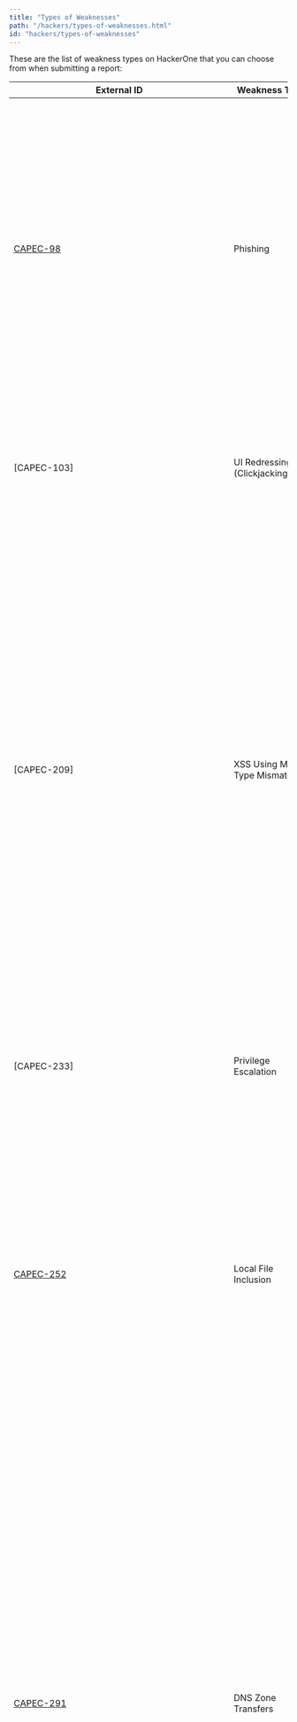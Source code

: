 ```yaml
---
title: "Types of Weaknesses"
path: "/hackers/types-of-weaknesses.html"
id: "hackers/types-of-weaknesses"
---
```


These are the list of weakness types on HackerOne that you can choose from when submitting a report:

External ID | Weakness Type | Description
----------- | ------------- | ------------
[CAPEC-98](https://capec.mitre.org/data/definitions/98.html) | Phishing | Phishing is a social engineering technique where an attacker masquerades as a legitimate entity with which the victim might do business in order to prompt the user to reveal some confidential information (very frequently authentication credentials) that can later be used by an attacker. Phishing is essentially a form of information gathering or "fishing" for information.
[CAPEC-103] | UI Redressing (Clickjacking) | In a clickjacking attack the victim is tricked into unknowingly initiating some action in one system while interacting with the UI from a seemingly completely different system.
[CAPEC-209] | XSS Using MIME Type Mismatch | An adversary creates a file with scripting content but where the specified MIME type of the file is such that scripting is not expected. The adversary tricks the victim into accessing a URL that responds with the script file. Some browsers will detect that the specified MIME type of the file does not match the actual type of its content and will automatically switch to using an interpreter for the real content type. If the browser does not invoke script filters before doing this, the adversary's script may run on the target unsanitized, possibly revealing the victim's cookies or executing arbitrary script in their browser.
[CAPEC-233] | Privilege Escalation | An adversary exploits a weakness enabling them to elevate their privilege and perform an action that they are not supposed to be authorized to perform.
[CAPEC-252](https://capec.mitre.org/data/definitions/252.html) | Local File Inclusion | The attacker loads and executes an arbitrary local PHP file on a target machine. The attacker could use this to try to load old versions of PHP files that have known vulnerabilities, to load PHP files that the attacker placed on the local machine during a prior attack, or to otherwise change the functionality of the targeted application in unexpected ways.
[CAPEC-291](https://capec.mitre.org/data/definitions/291.html) | DNS Zone Transfers | An attacker exploits a DNS misconfiguration that permits a ZONE transfer. Some external DNS servers will return a list of IP addresses and valid hostnames. Under certain conditions, it may even be possible to obtain Zone data about the organization's internal network. When successful the attacker learns valuable information about the topology of the target organization, including information about particular servers, their role within the IT structure, and possibly information about the operating systems running upon the network. This is configuration dependent behavior so it may also be required to search out multiple DNS servers while attempting to find one with ZONE transfers allowed.
[CAPEC-471](https://capec.mitre.org/data/definitions/471.html) | Search Order Hijacking | An adversary exploits a weakness in an application's specification of external libraries to exploit the functionality of the loader where the process loading the library searches first in the same directory in which the process binary resides and then in other directories. Exploitation of this preferential search order can allow an attacker to make the loading process load the adversary's rogue library rather than the legitimate library. This attack can be leveraged with many different libraries and with many different loading processes. No forensic trails are left in the system's registry or file system that an incorrect library had been loaded.
[CAPEC-549](https://capec.mitre.org/data/definitions/549.html) | Malware | An adversary installs and executes malicious code on the target system in an effort to achieve a negative technical impact.
[CAPEC-641](https://capec.mitre.org/data/definitions/641.html) | DLL Side-Loading | An adversary places a malicious version of a Dynamic-Link Library (DLL) in the Windows Side-by-Side (WinSxS) directory to trick the operating system into loading this malicious DLL instead of a legitimate DLL. Programs specify the location of the DLLs to load via the use of WinSxS manifests or DLL redirection and if they aren't used then Windows searches in a predefined set of directories to locate the file. If the applications improperly specify a required DLL or WinSxS manifests aren't explicit about the characteristics of the DLL to be loaded, they can be vulnerable to side-loading.
[CWE-20](https://capec.mitre.org/data/definitions/20.html) | Improper Input Validation | The product does not validate or incorrectly validates input that can affect the control flow or data flow of a program.
[CWE-22](https://capec.mitre.org/data/definitions/22.html) | Path Traversal | The software uses external input to construct a pathname that is intended to identify a file or directory that is located underneath a restricted parent directory, but the software does not properly neutralize special elements within the pathname that can cause the pathname to resolve to a location that is outside of the restricted directory.
[CWE-23](https://capec.mitre.org/data/definitions/23.html) | Relative Path Traversal | The software uses external input to construct a pathname that should be within a restricted directory, but it does not properly neutralize sequences such as ".." that can resolve to a location that is outside of that directory.
[CWE-35](https://capec.mitre.org/data/definitions/35.html) | Path Traversal: '.../...//' | The software uses external input to construct a pathname that should be within a restricted directory, but it does not properly neutralize '.../...//' (doubled triple dot slash) sequences that can resolve to a location that is outside of that directory.
[CWE-75](https://capec.mitre.org/data/definitions/75.html) | Failure to Sanitize Special Elements into a Different Plane (Special Element Injection) | The software does not adequately filter user-controlled input for special elements with control implications.
[CWE-77](https://capec.mitre.org/data/definitions/77.html) | Command Injection - Generic | The software constructs all or part of a command using externally-influenced input from an upstream component, but it does not neutralize or incorrectly neutralizes special elements that could modify the intended command when it is sent to a downstream component.
[CWE-78](https://capec.mitre.org/data/definitions/78.html) | OS Command Injection | The software constructs all or part of an OS command using externally-influenced input from an upstream component, but it does not neutralize or incorrectly neutralizes special elements that could modify the intended OS command when it is sent to a downstream component.
[CWE-79](https://capec.mitre.org/data/definitions/79.html) | Cross-site Scripting (XSS) - DOM | In DOM-based XSS, the client performs the injection of XSS into the page; in the other types, the server performs the injection. DOM-based XSS generally involves server-controlled, trusted script that is sent to the client, such as Javascript that performs sanity checks on a form before the user submits it. If the server-supplied script processes user-supplied data and then injects it back into the web page (such as with dynamic HTML), then DOM-based XSS is possible.
[CWE-79](https://capec.mitre.org/data/definitions/79.html) | Cross-site Scripting (XSS) - Generic | The software does not neutralize or incorrectly neutralizes user-controllable input before it is placed in output that is used as a web page that is served to other users.
[CWE-79](https://capec.mitre.org/data/definitions/79.html) | Cross-site Scripting (XSS) - Reflected | The server reads data directly from the HTTP request and reflects it back in the HTTP response. Reflected XSS exploits occur when an attacker causes a victim to supply dangerous content to a vulnerable web application, which is then reflected back to the victim and executed by the web browser. The most common mechanism for delivering malicious content is to include it as a parameter in a URL that is posted publicly or e-mailed directly to the victim. URLs constructed in this manner constitute the core of many phishing schemes, whereby an attacker convinces a victim to visit a URL that refers to a vulnerable site. After the site reflects the attacker's content back to the victim, the content is executed by the victim's browser.
[CWE-79](https://capec.mitre.org/data/definitions/79.html) | Cross-site Scripting (XSS) - Stored | The application stores dangerous data in a database, message forum, visitor log, or other trusted data store. At a later time, the dangerous data is subsequently read back into the application and included in dynamic content. From an attacker's perspective, the optimal place to inject malicious content is in an area that is displayed to either many users or particularly interesting users. Interesting users typically have elevated privileges in the application or interact with sensitive data that is valuable to the attacker. If one of these users executes malicious content, the attacker may be able to perform privileged operations on behalf of the user or gain access to sensitive data belonging to the user. For example, the attacker might inject XSS into a log message, which might not be handled properly when an administrator views the logs.
[CWE-80](https://capec.mitre.org/data/definitions/80.html) | Improper Neutralization of Script-Related HTML Tags in a Web Page (Basic XSS) | The software receives input from an upstream component, but it does not neutralize or incorrectly neutralizes special characters such as "<", ">", and "&" that could be interpreted as web-scripting elements when they are sent to a downstream component that processes web pages.
[CWE-89](https://capec.mitre.org/data/definitions/89.html) | SQL Injection | The software constructs all or part of an SQL command using externally-influenced input from an upstream component, but it does not neutralize or incorrectly neutralizes special elements that could modify the intended SQL command when it is sent to a downstream component.
[CWE-90](https://capec.mitre.org/data/definitions/90.html) | LDAP Injection | The software constructs all or part of an LDAP query using externally-influenced input from an upstream component, but it does not neutralize or incorrectly neutralizes special elements that could modify the intended LDAP query when it is sent to a downstream component.
[CWE-91](https://capec.mitre.org/data/definitions/91.html) | XML Injection | The software does not properly neutralize special elements that are used in XML, allowing attackers to modify the syntax, content, or commands of the XML before it is processed by an end system.
[CWE-93](https://capec.mitre.org/data/definitions/93.html) | CRLF Injection | The software uses CRLF (carriage return line feeds) as a special element, e.g. to separate lines or records, but it does not neutralize or incorrectly neutralizes CRLF sequences from inputs.
[CWE-94](https://capec.mitre.org/data/definitions/94.html) | Code Injection | The software constructs all or part of a code segment using externally-influenced input from an upstream component, but it does not neutralize or incorrectly neutralizes special elements that could modify the syntax or behavior of the intended code segment.
[CWE-98](https://capec.mitre.org/data/definitions/98.html) | Remote File Inclusion | The PHP application receives input from an upstream component, but it does not restrict or incorrectly restricts the input before its usage in "require," "include," or similar functions.
[CWE-99](https://capec.mitre.org/data/definitions/99.html) | Resource Injection | The software receives input from an upstream component, but it does not restrict or incorrectly restricts the input before it is used as an identifier for a resource that may be outside the intended sphere of control.
[CWE-113](https://capec.mitre.org/data/definitions/113.html) | HTTP Response Splitting | The software receives data from an upstream component, but does not neutralize or incorrectly neutralizes CR and LF characters before the data is included in outgoing HTTP headers.
[CWE-119](https://capec.mitre.org/data/definitions/119.html) | Memory Corruption - Generic | The software performs operations on a memory buffer, but it can read from or write to a memory location that is outside of the intended boundary of the buffer.
[CWE-120](https://capec.mitre.org/data/definitions/120.html) | Classic Buffer Overflow | The program copies an input buffer to an output buffer without verifying that the size of the input buffer is less than the size of the output buffer, leading to a buffer overflow.
[CWE-121](https://capec.mitre.org/data/definitions/121.html) | Stack Overflow | A stack-based buffer overflow condition is a condition where the buffer being overwritten is allocated on the stack (i.e., is a local variable or, rarely, a parameter to a function).
[CWE-122](https://capec.mitre.org/data/definitions/122.html) | Heap Overflow | A heap overflow condition is a buffer overflow, where the buffer that can be overwritten is allocated in the heap portion of memory, generally meaning that the buffer was allocated using a routine such as malloc().
[CWE-123](https://capec.mitre.org/data/definitions/123.html) | Write-what-where Condition | Any condition where the attacker has the ability to write an arbitrary value to an arbitrary location, often as the result of a buffer overflow.
[CWE-124](https://capec.mitre.org/data/definitions/124.html) | Buffer Underflow | The software writes to a buffer using an index or pointer that references a memory location prior to the beginning of the buffer.
[CWE-125](https://capec.mitre.org/data/definitions/125.html) | Out-of-bounds Read | The software reads data past the end, or before the beginning, of the intended buffer.
[CWE-126](https://capec.mitre.org/data/definitions/126.html) | Buffer Over-read | The software reads from a buffer using buffer access mechanisms such as indexes or pointers that reference memory locations after the targeted buffer.
[CWE-127](https://capec.mitre.org/data/definitions/127.html) | Buffer Under-read | The software reads from a buffer using buffer access mechanisms such as indexes or pointers that reference memory locations prior to the targeted buffer.
[CWE-128](https://capec.mitre.org/data/definitions/128.html) | Wrap-around Error | Wrap around errors occur whenever a value is incremented past the maximum value for its type and therefore "wraps around" to a very small, negative, or undefined value.
[CWE-129](https://capec.mitre.org/data/definitions/129.html) | Array Index Underflow | The product uses untrusted input when calculating or using an array index, but the product does not validate or incorrectly validates the index to ensure the index references a valid position within the array.
[CWE-131](https://capec.mitre.org/data/definitions/131.html) | Incorrect Calculation of Buffer Size | The software does not correctly calculate the size to be used when allocating a buffer, which could lead to a buffer overflow.
[CWE-134](https://capec.mitre.org/data/definitions/134.html) | Use of Externally-Controlled Format String | The software uses a function that accepts a format string as an argument, but the format string originates from an external source.
[CWE-150](https://capec.mitre.org/data/definitions/150.html) | Improper Neutralization of Escape, Meta, or Control Sequences | The software receives input from an upstream component, but it does not neutralize or incorrectly neutralizes special elements that could be interpreted as escape, meta, or control character sequences when they are sent to a downstream component.
[CWE-170](https://capec.mitre.org/data/definitions/170.html) | Improper Null Termination | The software does not terminate or incorrectly terminates a string or array with a null character or equivalent terminator.
[CWE-177](https://capec.mitre.org/data/definitions/177.html) | Improper Handling of URL Encoding (Hex Encoding) | The software does not properly handle when all or part of an input has been URL encoded.
[CWE-184](https://capec.mitre.org/data/definitions/184.html) | Incomplete Denylist | An application uses a "denylist" of prohibited values, but the denylist is incomplete.
[CWE-190](https://capec.mitre.org/data/definitions/190.html) | Integer Overflow | The software performs a calculation that can produce an integer overflow or wraparound, when the logic assumes that the resulting value will always be larger than the original value. This can introduce other weaknesses when the calculation is used for resource management or execution control.
[CWE-191](https://capec.mitre.org/data/definitions/191.html) | Integer Underflow | The product subtracts one value from another, such that the result is less than the minimum allowable integer value, which produces a value that is not equal to the correct result.
[CWE-193](https://capec.mitre.org/data/definitions/193.html) | Off-by-one Error | A product calculates or uses an incorrect maximum or minimum value that is 1 more, or 1 less, than the correct value.
[CWE-200](https://capec.mitre.org/data/definitions/200.html) | Information Disclosure | An information disclosure is the intentional or unintentional disclosure of information to an actor that is not explicitly authorized to have access to that information.
[CWE-201](https://capec.mitre.org/data/definitions/201.html) | Information Exposure Through Sent Data | The accidental exposure of sensitive information through sent data refers to the transmission of data which are either sensitive in and of itself or useful in the further exploitation of the system through standard data channels.
[CWE-203](https://capec.mitre.org/data/definitions/203.html) | Information Exposure Through Discrepancy | The product behaves differently or sends different responses in a way that exposes security-relevant information about the state of the product, such as whether a particular operation was successful or not.
[CWE-208](https://capec.mitre.org/data/definitions/208.html) | Information Exposure Through Timing Discrepancy | Two separate operations in a product require different amounts of time to complete, in a way that is observable to an actor and reveals security-relevant information about the state of the product, such as whether a particular operation was successful or not.
[CWE-209](https://capec.mitre.org/data/definitions/209.html) | Information Exposure Through an Error Message | The software generates an error message that includes sensitive information about its environment, users, or associated data.
[CWE-215](https://capec.mitre.org/data/definitions/215.html) | Information Exposure Through Debug Information | The application contains debugging code that can expose sensitive information to untrusted parties.
[CWE-242](https://capec.mitre.org/data/definitions/242.html) | Use of Inherently Dangerous Function | The program calls a function that can never be guaranteed to work safely.
[CWE-256](https://capec.mitre.org/data/definitions/256.html) | Plaintext Storage of a Password | Storing a password in plaintext may result in a system compromise.
[CWE-257](https://capec.mitre.org/data/definitions/257.html) | Storing Passwords in a Recoverable Format | The storage of passwords in a recoverable format makes them subject to password reuse attacks by malicious users. In fact, it should be noted that recoverable encrypted passwords provide no significant benefit over plaintext passwords since they are subject not only to reuse by malicious attackers but also by malicious insiders. If a system administrator can recover a password directly, or use a brute force search on the available information, the administrator can use the password on other accounts.
[CWE-259](https://capec.mitre.org/data/definitions/259.html) | Use of Hard-coded Password | The software contains a hard-coded password, which it uses for its own inbound authentication or for outbound communication to external components.
[CWE-260](https://capec.mitre.org/data/definitions/260.html) | Password in Configuration File | The software stores a password in a configuration file that might be accessible to actors who do not know the password.
[CWE-261](https://capec.mitre.org/data/definitions/261.html) | Weak Cryptography for Passwords | Obscuring a password with a trivial encoding does not protect the password.
[CWE-269](https://capec.mitre.org/data/definitions/269.html) | Improper Privilege Management | The software does not properly assign, modify, track, or check privileges for an actor, creating an unintended sphere of control for that actor.
[CWE-280](https://capec.mitre.org/data/definitions/280.html) | Improper Handling of Insufficient Permissions or Privileges | The application does not handle or incorrectly handles when it has insufficient privileges to access resources or functionality as specified by their permissions. This may cause it to follow unexpected code paths that may leave the application in an invalid state.
[CWE-284](https://capec.mitre.org/data/definitions/284.html) | Improper Access Control - Generic | The software does not restrict or incorrectly restricts access to a resource from an unauthorized actor.
[CWE-285](https://capec.mitre.org/data/definitions/285.html) | Improper Authorization | The software does not perform or incorrectly performs an authorization check when an actor attempts to access a resource or perform an action.
[CWE-287](https://capec.mitre.org/data/definitions/287.html) | Improper Authentication - Generic | When an actor claims to have a given identity, the software does not prove or insufficiently proves that the claim is correct.
[CWE-288](https://capec.mitre.org/data/definitions/288.html) | Authentication Bypass Using an Alternate Path or Channel | A product requires authentication, but the product has an alternate path or channel that does not require authentication.
[CWE-295](https://capec.mitre.org/data/definitions/295.html) | Improper Certificate Validation | The software does not validate, or incorrectly validates, a certificate.
[CWE-296](https://capec.mitre.org/data/definitions/296.html) | Improper Following of a Certificate's Chain of Trust | The software does not follow, or incorrectly follows, the chain of trust for a certificate back to a trusted root certificate, resulting in incorrect trust of any resource that is associated with that certificate.
[CWE-300](https://capec.mitre.org/data/definitions/300.html) | Man-in-the-Middle | The product does not adequately verify the identity of actors at both ends of a communication channel, or does not adequately ensure the integrity of the channel, in a way that allows the channel to be accessed or influenced by an actor that is not an endpoint.
[CWE-307](https://capec.mitre.org/data/definitions/307.html) | Brute Force | The software does not implement sufficient measures to prevent multiple failed authentication attempts within in a short time frame, making it more susceptible to brute force attacks.
[CWE-310](https://capec.mitre.org/data/definitions/310.html) | Cryptographic Issues - Generic | Weaknesses in this category are related to the use of cryptography.
[CWE-311](https://capec.mitre.org/data/definitions/311.html) | Missing Encryption of Sensitive Data | The software does not encrypt sensitive or critical information before storage or transmission.
[CWE-312](https://capec.mitre.org/data/definitions/312.html) | Cleartext Storage of Sensitive Information | The application stores sensitive information in cleartext within a resource that might be accessible to another control sphere.
[CWE-319](https://capec.mitre.org/data/definitions/319.html) | Cleartext Transmission of Sensitive Information | The software transmits sensitive or security-critical data in cleartext in a communication channel that can be sniffed by unauthorized actors.
[CWE-321](https://capec.mitre.org/data/definitions/321.html) | Use of Hard-coded Cryptographic Key | The use of a hard-coded cryptographic key significantly increases the possibility that encrypted data may be recovered.
[CWE-322](https://capec.mitre.org/data/definitions/322.html) | Key Exchange without Entity Authentication | The software performs a key exchange with an actor without verifying the identity of that actor.
[CWE-323](https://capec.mitre.org/data/definitions/323.html) | Reusing a Nonce, Key Pair in Encryption | Nonces should be used for the present occasion and only once.
[CWE-324](https://capec.mitre.org/data/definitions/324.html) | Use of a Key Past its Expiration Date | The product uses a cryptographic key or password past its expiration date, which diminishes its safety significantly by increasing the timing window for cracking attacks against that key.
[CWE-325](https://capec.mitre.org/data/definitions/325.html) | Missing Required Cryptographic Step | The software does not implement a required step in a cryptographic algorithm, resulting in weaker encryption than advertised by that algorithm.
[CWE-326](https://capec.mitre.org/data/definitions/326.html) | Inadequate Encryption Strength | The software stores or transmits sensitive data using an encryption scheme that is theoretically sound, but is not strong enough for the level of protection required.
[CWE-327](https://capec.mitre.org/data/definitions/327.html) | Use of a Broken or Risky Cryptographic Algorithm | The use of a broken or risky cryptographic algorithm is an unnecessary risk that may result in the exposure of sensitive information.
[CWE-328](https://capec.mitre.org/data/definitions/328.html) | Reversible One-Way Hash | The product uses a hashing algorithm that produces a hash value that can be used to determine the original input, or to find an input that can produce the same hash, more efficiently than brute force techniques.
[CWE-330](https://capec.mitre.org/data/definitions/330.html) | Use of Insufficiently Random Values | The software may use insufficiently random numbers or values in a security context that depends on unpredictable numbers.
[CWE-338](https://capec.mitre.org/data/definitions/338.html) | Use of Cryptographically Weak Pseudo-Random Number Generator (PRNG) | The product uses a Pseudo-Random Number Generator (PRNG) in a security context, but the PRNG is not cryptographically strong.
[CWE-350](https://capec.mitre.org/data/definitions/350.html) | Reliance on Reverse DNS Resolution for a Security-Critical Action | The software performs reverse DNS resolution on an IP address to obtain the hostname and make a security decision, but it does not properly ensure that the IP address is truly associated with the hostname.
[CWE-352](https://capec.mitre.org/data/definitions/352.html) | Cross-Site Request Forgery (CSRF) | The web application does not, or can not, sufficiently verify whether a well-formed, valid, consistent request was intentionally provided by the user who submitted the request.
[CWE-359](https://capec.mitre.org/data/definitions/359.html) | Privacy Violation | The software does not properly prevent private data (such as credit card numbers) from being accessed by actors who either (1) are not explicitly authorized to access the data or (2) do not have the implicit consent of the people to which the data is related.
[CWE-360](https://capec.mitre.org/data/definitions/360.html) | Trust of System Event Data | Security based on event locations are insecure and can be spoofed.
[CWE-362](https://capec.mitre.org/data/definitions/362.html) | Concurrent Execution using Shared Resource with Improper Synchronization ('Race Condition') | The program contains a code sequence that can run concurrently with other code, and the code sequence requires temporary, exclusive access to a shared resource, but a timing window exists in which the shared resource can be modified by another code sequence that is operating concurrently.
[CWE-367](https://capec.mitre.org/data/definitions/367.html) | Time-of-check Time-of-use (TOCTOU) Race Condition | The software checks the state of a resource before using that resource, but the resource's state can change between the check and the use in a way that invalidates the results of the check. This can cause the software to perform invalid actions when the resource is in an unexpected state.
[CWE-377](https://capec.mitre.org/data/definitions/377.html) | Insecure Temporary File | Creating and using insecure temporary files can leave application and system data vulnerable to attack.
[CWE-384](https://capec.mitre.org/data/definitions/384.html) | Session Fixation | Authenticating a user, or otherwise establishing a new user session, without invalidating any existing session identifier gives an attacker the opportunity to steal authenticated sessions.
[CWE-391](https://capec.mitre.org/data/definitions/391.html) | Unchecked Error Condition | Ignoring exceptions and other error conditions may allow an attacker to induce unexpected behavior unnoticed.
[CWE-400](https://capec.mitre.org/data/definitions/400.html) | Denial of Service | The software does not properly restrict the size or amount of resources that are requested or influenced by an actor, which can be used to consume more resources than intended.
[CWE-409](https://capec.mitre.org/data/definitions/409.html) | Improper Handling of Highly Compressed Data (Data Amplification) | The software does not handle or incorrectly handles a compressed input with a very high compression ratio that produces a large output.
[CWE-415 (https://capec.mitre.org/data/definitions/415.html) | Double Free | The product calls free() twice on the same memory address, potentially leading to modification of unexpected memory locations.
[CWE-416](https://capec.mitre.org/data/definitions/416.html) | Use After Free | Referencing memory after it has been freed can cause a program to crash, use unexpected values, or execute code.
[CWE-425](https://capec.mitre.org/data/definitions/425.html) | Forced Browsing | The web application does not adequately enforce appropriate authorization on all restricted URLs, scripts, or files.
[CWE-426](https://capec.mitre.org/data/definitions/426.html) | Untrusted Search Path | The application searches for critical resources using an externally-supplied search path that can point to resources that are not under the application's direct control.
[CWE-444](https://capec.mitre.org/data/definitions/444.html) | HTTP Request Smuggling | When malformed or abnormal HTTP requests are interpreted by one or more entities in the data flow between the user and the web server, such as a proxy or firewall, they can be interpreted inconsistently, allowing the attacker to "smuggle" a request to one device without the other device being aware of it.
[CWE-451](https://capec.mitre.org/data/definitions/451.html) | User Interface (UI) Misrepresentation of Critical Information | The user interface (UI) does not properly represent critical information to the user, allowing the information - or its source - to be obscured or spoofed. This is often a component in phishing attacks.
[CWE-471](https://capec.mitre.org/data/definitions/471.html) | Modification of Assumed-Immutable Data (MAID) | The software does not properly protect an assumed-immutable element from being modified by an attacker.
[CWE-476](https://capec.mitre.org/data/definitions/476.html) | NULL Pointer Dereference | A NULL pointer dereference occurs when the application dereferences a pointer that it expects to be valid, but is NULL, typically causing a crash or exit.
[CWE-489](https://capec.mitre.org/data/definitions/489.html) | Leftover Debug Code (Backdoor) | The application was deployed with active debugging code that can create unintended entry points.
[CWE-502](https://capec.mitre.org/data/definitions/502.html) | Deserialization of Untrusted Data | The application deserializes untrusted data without sufficiently verifying that the resulting data will be valid.
[CWE-506](https://capec.mitre.org/data/definitions/506.html) | Embedded Malicious Code | The application contains code that appears to be malicious in nature.
[CWE-509](https://capec.mitre.org/data/definitions/509.html) | Replicating Malicious Code (Virus or Worm) | Replicating malicious code, including viruses and worms, will attempt to attack other systems once it has successfully compromised the target system or software.
[CWE-522](https://capec.mitre.org/data/definitions/522.html) | Insufficiently Protected Credentials | This weakness occurs when the application transmits or stores authentication credentials and uses an insecure method that is susceptible to unauthorized interception and/or retrieval.
[CWE-523](https://capec.mitre.org/data/definitions/523.html) | Unprotected Transport of Credentials | Login pages not using adequate measures to protect the username and password while they are in transit from the client to the server.
[CWE-525](https://capec.mitre.org/data/definitions/525.html) | Cache Poisoning | An attacker exploits the functionality of cache technologies to cause specific data to be cached that aids the attackers' objectives. This describes any attack whereby an attacker places incorrect or harmful material in cache. The targeted cache can be an application's cache (e.g. a web browser cache) or a public cache (e.g. a DNS or ARP cache). Until the cache is refreshed, most applications or clients will treat the corrupted cache value as valid. This can lead to a wide range of exploits including redirecting web browsers towards sites that install malware and repeatedly incorrect calculations based on the incorrect value.
[CWE-538](https://capec.mitre.org/data/definitions/538.html) | File and Directory Information Exposure | The product stores sensitive information in files or directories that are accessible to actors outside of the intended control sphere.
[CWE-548](https://capec.mitre.org/data/definitions/548.html) | Information Exposure Through Directory Listing | A directory listing is inappropriately exposed, yielding potentially sensitive information to attackers.
[CWE-601](https://capec.mitre.org/data/definitions/601.html) | Open Redirect | A web application accepts a user-controlled input that specifies a link to an external site, and uses that link in a Redirect. This simplifies phishing attacks.
[CWE-602](https://capec.mitre.org/data/definitions/602.html) | Client-Side Enforcement of Server-Side Security | The software is composed of a server that relies on the client to implement a mechanism that is intended to protect the server.
[CWE-610](https://capec.mitre.org/data/definitions/610.html) | Externally Controlled Reference to a Resource in Another Sphere | The product uses an externally controlled name or reference that resolves to a resource that is outside of the intended control sphere.
[CWE-611](https://capec.mitre.org/data/definitions/611.html) | XML External Entities (XXE) | The software processes an XML document that can contain XML entities with URIs that resolve to documents outside of the intended sphere of control, causing the product to embed incorrect documents into its output.
[CWE-613](https://capec.mitre.org/data/definitions/613.html) | Insufficient Session Expiration | According to WASC, "Insufficient Session Expiration is when a web site permits an attacker to reuse old session credentials or session IDs for authorization."
[CWE-620](https://capec.mitre.org/data/definitions/620.html) | Unverified Password Change | When setting a new password for a user, the product does not require knowledge of the original password, or using another form of authentication.
[CWE-639](https://capec.mitre.org/data/definitions/639.html) | Insecure Direct Object Reference (IDOR) | The system's authorization functionality does not prevent one user from gaining access to another user's data or record by modifying the key value identifying the data.
[CWE-640](https://capec.mitre.org/data/definitions/640.html) | Weak Password Recovery Mechanism for Forgotten Password | The software contains a mechanism for users to recover or change their passwords without knowing the original password, but the mechanism is weak.
[CWE-642](https://capec.mitre.org/data/definitions/642.html) | External Control of Critical State Data | The software stores security-critical state information about its users, or the software itself, in a location that is accessible to unauthorized actors.
[CWE-644](https://capec.mitre.org/data/definitions/644.html) | Improper Neutralization of HTTP Headers for Scripting Syntax | The application does not neutralize or incorrectly neutralizes web scripting syntax in HTTP headers that can be used by web browser components that can process raw headers, such as Flash.
[CWE-656](https://capec.mitre.org/data/definitions/656.html) | Security Through Obscurity | The software uses a protection mechanism whose strength depends heavily on its obscurity, such that knowledge of its algorithms or key data is sufficient to defeat the mechanism.
[CWE-657](https://capec.mitre.org/data/definitions/657.html) | Violation of Secure Design Principles | The product violates well-established principles for secure design.
[CWE-674](https://capec.mitre.org/data/definitions/674.html) | Uncontrolled Recursion | The product does not properly control the amount of recursion that takes place, which consumes excessive resources, such as allocated memory or the program stack.
[CWE-697](https://capec.mitre.org/data/definitions/697.html) | Incorrect Comparison | The software compares two entities in a security-relevant context, but the comparison is incorrect, which may lead to resultant weaknesses.
[CWE-703](https://capec.mitre.org/data/definitions/703.html) | Improper Check or Handling of Exceptional Conditions | The software does not properly anticipate or handle exceptional conditions that rarely occur during normal operation of the software.
[CWE-749](https://capec.mitre.org/data/definitions/749.html) | Exposed Dangerous Method or Function | The software provides an Applications Programming Interface (API) or similar interface for interaction with external actors, but the interface includes a dangerous method or function that is not properly restricted.
[CWE-770](https://capec.mitre.org/data/definitions/770.html) | Allocation of Resources Without Limits or Throttling | The software allocates a reusable resource or group of resources on behalf of an actor without imposing any restrictions on how many resources can be allocated, in violation of the intended security policy for that actor.
[CWE-776](https://capec.mitre.org/data/definitions/776.html) | XML Entity Expansion | The software uses XML documents and allows their structure to be defined with a Document Type Definition (DTD), but it does not properly control the number of recursive definitions of entities.
[CWE-784](https://capec.mitre.org/data/definitions/784.html) | Reliance on Cookies without Validation and Integrity Checking in a Security Decision | The application uses a protection mechanism that relies on the existence or values of a cookie, but it does not properly ensure that the cookie is valid for the associated user.
[CWE-798](https://capec.mitre.org/data/definitions/798.html) | Use of Hard-coded Credentials | The software contains hard-coded credentials, such as a password or cryptographic key, which it uses for its own inbound authentication, outbound communication to external components, or encryption of internal data.
[CWE-807](https://capec.mitre.org/data/definitions/807.html) | Reliance on Untrusted Inputs in a Security Decision | The application uses a protection mechanism that relies on the existence or values of an input, but the input can be modified by an untrusted actor in a way that bypasses the protection mechanism.
[CWE-840](https://capec.mitre.org/data/definitions/840.html) | Business Logic Errors | Weaknesses in this category identify some of the underlying problems that commonly allow attackers to manipulate the business logic of an application.
[CWE-843](https://capec.mitre.org/data/definitions/843.html) | Type Confusion | The program allocates or initializes a resource such as a pointer, object, or variable using one type, but it later accesses that resource using a type that is incompatible with the original type.
[CWE-863](https://capec.mitre.org/data/definitions/863.html) | Incorrect Authorization | The software performs an authorization check when an actor attempts to access a resource or perform an action, but it does not correctly perform the check. This allows attackers to bypass intended access restrictions.
[CWE-918](https://capec.mitre.org/data/definitions/918.html) | Server-Side Request Forgery (SSRF) | The web server receives a URL or similar request from an upstream component and retrieves the contents of this URL, but it does not sufficiently ensure that the request is being sent to the expected destination.
[CWE-922](https://capec.mitre.org/data/definitions/922.html) | Insecure Storage of Sensitive Information | The software stores sensitive information without properly limiting read or write access by unauthorized actors.
[CWE-926](https://capec.mitre.org/data/definitions/926.html) | Improper Export of Android Application Components | The Android application exports a component for use by other applications, but does not properly restrict which applications can launch the component or access the data it contains.
